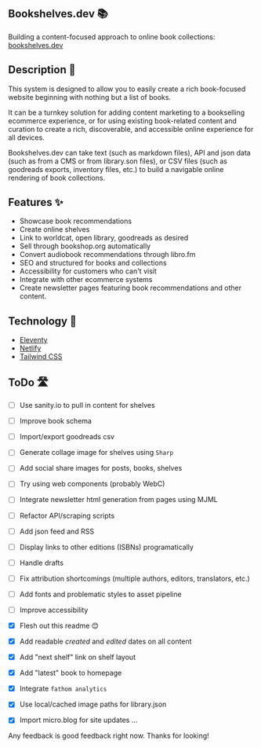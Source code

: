 ## Bookshelves.dev 📚
Building a content-focused approach to online book collections: [bookshelves.dev](https://bookshelves.dev)

## Description 💬 

This system is designed to allow you to easily create a rich book-focused website beginning with nothing but a list of books.

It can be a turnkey solution for adding content marketing to a bookselling ecommerce experience, or for using existing book-related content and curation to create a rich, discoverable, and accessible online experience for all devices.

Bookshelves.dev can take text (such as markdown files), API and json data (such as from a CMS or from library.son files), or CSV files (such as goodreads exports, inventory files, etc.) to build a navigable online rendering of book collections.

## Features ✨
- Showcase book recommendations
- Create online shelves
- Link to worldcat, open library, goodreads as desired
- Sell through bookshop.org automatically
- Convert audiobook recommendations through libro.fm
- SEO and structured for books and collections
- Accessibility for customers who can't visit
- Integrate with other ecommerce systems
- Create newsletter pages featuring book recommendations and other content.

## Technology 🔌

* [Eleventy](https://github.com/11ty/eleventy)
* [Netlify](https://netlify.com/)
* [Tailwind CSS](https://github.com/tailwindlabs/tailwindcss)


## ToDo 🛣️
- [ ] Use sanity.io to pull in content for shelves
- [ ] Improve book schema
- [ ] Import/export goodreads csv
- [ ] Generate collage image for shelves using `Sharp`
- [ ] Add social share images for posts, books, shelves
- [ ] Try using web components (probably WebC)
- [ ] Integrate newsletter html generation from pages using MJML
- [ ] Refactor API/scraping scripts
- [ ] Add json feed and RSS
- [ ] Display links to other editions (ISBNs) programatically
- [ ] Handle drafts
- [ ] Fix attribution shortcomings (multiple authors, editors, translators, etc.)
- [ ] Add fonts and problematic styles to asset pipeline
- [ ] Improve accessibility

- [x] Flesh out this readme 😊 
- [x] Add readable *created* and *edited* dates on all content
- [x] Add "next shelf" link on shelf layout
- [x] Add "latest" book to homepage
- [x] Integrate `fathom analytics`
- [x] Use local/cached image paths for library.json 
- [x] Import micro.blog for site updates 
...

Any feedback is good feedback right now. Thanks for looking!
